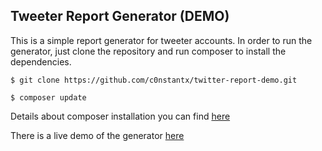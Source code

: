 Tweeter Report Generator (DEMO)
-------------------------------

This is a simple report generator for tweeter accounts.
In order to run the generator, just clone the repository and run composer to install the dependencies.

    $ git clone https://github.com/c0nstantx/twitter-report-demo.git
    
    $ composer update

Details about composer installation you can find [here][1]

There is a live demo of the generator [here][2]

[1]: https://getcomposer.org/doc/00-intro.md
[2]: https://rocket-tweet-demo.herokuapp.com